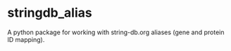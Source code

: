 # stringdb_alias
A python package for working with string-db.org aliases (gene and protein ID mapping).
